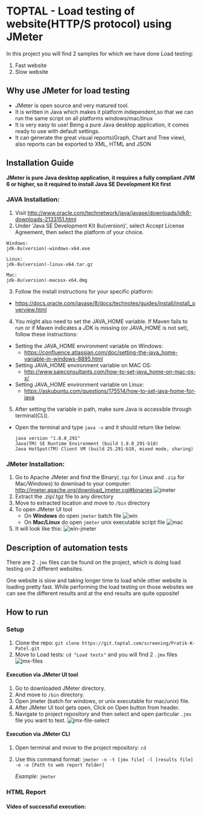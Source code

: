 # TOPTAL - Load testing of website(HTTP/S protocol) using JMeter

In this project you will find 2 samples for which we have done Load testing:
1) Fast website
2) Slow website

## Why use JMeter for load testing
- JMeter is open source and very matured tool.
- It is written in Java which makes it platform independent,so that we can run the same script on all platforms windows/mac/linux
- It is very easy to use! Being a pure Java desktop application, it comes ready to use with default settings.
- It can generate the great visual reports(Graph, Chart and Tree view), also reports can be exported to XML, HTML and JSON

## Installation Guide
**JMeter is pure Java desktop application, it requires a fully compliant JVM 6 or higher, so it required to install Java SE Development Kit first**

### JAVA Installation:
1) Visit http://www.oracle.com/technetwork/java/javase/downloads/jdk8-downloads-2133151.html
2) Under 'Java SE Development Kit 8u(version)', select Accept License Agreement, then select the platform of your choice.
```
Windows:
jdk-8u(version)-windows-x64.exe

Linux:
jdk-8u(version)-linux-x64.tar.gz

Mac:
jdk-8u(version)-macosx-x64.dmg
```
3) Follow the install instructions for your specific platform:
* https://docs.oracle.com/javase/8/docs/technotes/guides/install/install_overview.html

4) You might also need to set the JAVA_HOME variable. If Maven fails to run or if Maven indicates a JDK is missing (or JAVA_HOME is not set), follow these instructions:
- Setting the JAVA_HOME environment variable on Windows:
  - https://confluence.atlassian.com/doc/setting-the-java_home-variable-in-windows-8895.html
- Setting JAVA_HOME environment variable on MAC OS:
  - http://www.sajeconsultants.com/how-to-set-java_home-on-mac-os-x/
- Setting JAVA_HOME environment variable on Linux:
  - https://askubuntu.com/questions/175514/how-to-set-java-home-for-java

5) After setting the variable in path, make sure Java is accessible through terminal(CLI).
- Open the terminal and type `java -v` and it should return like below:
   ```
   java version "1.8.0_291"
   Java(TM) SE Runtime Environment (build 1.8.0_291-b10)
   Java HotSpot(TM) Client VM (build 25.291-b10, mixed mode, sharing)
   ```

### JMeter Installation:
1) Go to Apache JMeter and find the Binary(`.tgz` for Linux and `.zip` for Mac/Windows) to download to your computer: http://jmeter.apache.org/download_jmeter.cgi#binaries
   ![jmeter](https://drive.google.com/uc?export=view&id=1rZ0eER-lSMEeq0fjlfVop8CM_QnwNImk)
2) Extract the .zip/.tgz file to any directory
3) Move to extracted location and move to `/bin` directory
4) To open JMeter UI tool
   - On **Windows** do open `jmeter` batch file
     ![win](https://drive.google.com/uc?export=view&id=1F6VTah1Jm1GLQ8_xzhdwiJ974x1il9iZ)
   - On **Mac/Linux** do open `jmeter` unix executable script file
     ![mac](https://drive.google.com/uc?export=view&id=1ZEa_qklpUkbBmD7qPqJoBedGtgoSYncD)
4) It will look like this:
   ![win-jmeter](https://drive.google.com/uc?export=view&id=1QfrjwBl1wWcu1czKpq4n649oXjMyHJqP)


## Description of automation tests
There are 2 `.jmx` files can be found on the project, which is doing load testing on 2 different websites. 

One website is slow and taking longer time to load while other website is loading pretty fast. 
While performing the load testing on those websites we can see the different results and at the end results are quite opposite! 

## How to run
### Setup
1) Clone the repo: `git clone https://git.toptal.com/screening/Pratik-K-Patel.git`
2) Move to Load tests: `cd "Load tests"` and you will find 2 `.jmx` files
   ![jmx-files](https://drive.google.com/uc?export=view&id=)

#### Execution via JMeter UI tool
1) Go to downloaded JMeter directory.
2) And move to `/bin` directory.
3) Open jmeter (batch for windows, or unix executable for mac/unix) file. 
4) After JMeter UI tool gets open, Click on Open button from header.
5) Navigate to project repository and then select and open particular `.jmx` file you want to test.
   ![jmx-file-select](https://drive.google.com/uc?export=view&id=)

#### Execution via JMeter CLI
1) Open terminal and move to the project repository: `cd `
2) Use this command format: `jmeter -n -t [jmx file] -l [results file] -e -o [Path to web report folder]`

   _Example:_ `jmeter` 

### HTML Report

#### Video of successful execution: 
